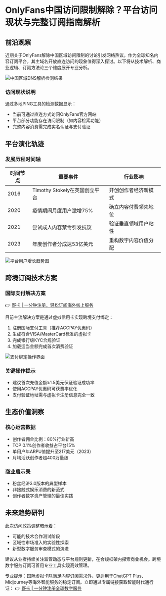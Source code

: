 # OnlyFans中国访问限制解除？平台访问现状与完整订阅指南解析

## 前沿观察
近期关于OnlyFans解除中国区域访问限制的讨论引发网络热议。作为全球知名内容订阅平台，其主域名开放直连访问的现象值得深入探讨。以下将从技术解析、商业逻辑、订阅方法论三个维度展开专业分析。

![中国区域DNS解析检测结果](https://bbtdd.com/wp-content/uploads/img/885834502004698.webp)

### 访问现状说明
通过多地PING工具的检测数据显示：
- 当前可通过直连方式访问OnlyFans官方网站
- 平台部分功能存在访问限制（如内容检索功能）
- 完整内容消费需完成实名认证与支付验证



## 平台演化轨迹
### 发展历程时间轴
| 时间节点 | 重要事件 | 行业影响 |
|---------|---------|---------|
| 2016    | Timothy Stokely在英国创立平台 | 开创创作者经济新模式 |
| 2020    | 疫情期间月度用户激增75%    | 确立内容付费领先地位 |
| 2021    | 尝试成人内容禁令引发抗议 | 验证垂直领域用户粘性 |
| 2023    | 年度创作者分成达53亿美元 | 重构数字内容价值分配 |

![平台用户增长趋势图](https://bbtdd.com/wp-content/uploads/img/82719565042754.webp)

## 跨境订阅技术方案

### 国际支付解决方案
👉 [野卡 | 一分钟注册，轻松订阅海外线上服务](https://bbtdd.com/yeka)

目前主流解决方案是通过虚拟信用卡实现跨境支付绑定：
1. 注册国际支付工具（推荐ACCPAY优惠码）
2. 生成符合VISA/MasterCard标准的虚拟卡
3. 完成银行级KYC合规验证
4. 加载适当金额完成首次消费验证

![支付绑定操作界面](https://bbtdd.com/wp-content/uploads/img/971067373896670.webp)

### 关键操作提示
- 建议首次充值金额≥1.5美元保证验证成功率
- 使用ACCPAY优惠码可获费率优化
- 支付验证地址需与虚拟卡注册信息完全一致

## 生态价值洞察
### 核心运营数据
- 创作者佣金比例：80%行业新高
- TOP 0.1%创作者收益占平台15%
- 单用户年ARPU值提升至217美元（2023）
- 月均活跃创作者超400万量级

### 商业启示录
- 粉丝经济3.0版本的典型样本
- 非接触式娱乐消费的新范式
- 创作者数字资产管理的最佳实践

## 未来趋势研判
此次访问政策调整暗示着：
- 可能的技术合作测试阶段
- 区域性市场准入的实验性探索
- 新型数字服务审查模式的演进

建议从业者持续关注监管动态与平台规则更新，在合规框架内探索商业机会。跨境数字服务订阅可善用专业工具实现高效管理。

专业提示：国际虚拟卡除满足内容订阅需求外，更适用于ChatGPT Plus、Midjourney等海外智能服务的稳定订阅。立即通过专属链接获取智能时代通行证：
👉 [野卡 | 一分钟注册全球数字服务](https://bbtdd.com/yeka)